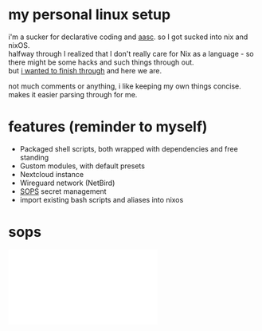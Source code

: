# my personal linux setup
i'm a sucker for declarative coding and [aasc](https://github.com/finos/architecture-as-code). so I got sucked into nix and nixOS.  
halfway through I realized that I don't really care for Nix as a language - so there might be some hacks and such things through out.  
but [i wanted to finish through](https://en.wikipedia.org/wiki/Sunk_cost) and here we are.

not much comments or anything, i like keeping my own things concise. makes it easier parsing through for me.

# features (reminder to myself)

- Packaged shell scripts, both wrapped with dependencies and free standing
- Gustom modules, with default presets
- Nextcloud instance
- Wireguard network (NetBird)
- [SOPS](https://getsops.io/)  secret management
- import existing bash scripts and aliases into nixos

# sops

![readme](secrets/readme.md)